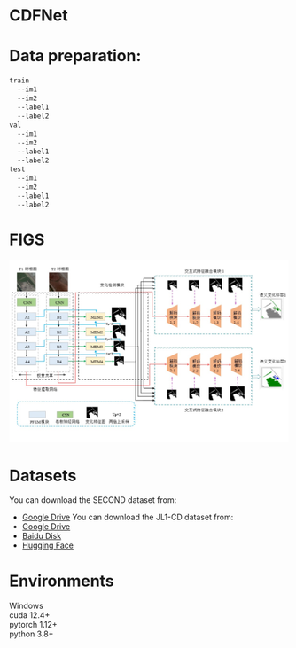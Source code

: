 # CDFNet
# Data preparation:
```
train  
  --im1  
  --im2  
  --label1  
  --label2  
val  
  --im1  
  --im2  
  --label1  
  --label2  
test  
  --im1  
  --im2  
  --label1  
  --label2  
```			 
        
         
# FIGS
![image](/figs/fig1.jpg)
# Datasets
You can download the SECOND dataset from:
- [Google Drive](https://drive.google.com/file/d/1QlAdzrHpfBIOZ6SK78yHF2i1u6tikmBc/view?usp=sharing)
You can download the JL1-CD dataset from:
- [Google Drive](https://drive.google.com/drive/folders/1ELoqx7J3GrEFMX5_rRynMjW9-Poxz3Uu?usp=sharing)
- [Baidu Disk](https://pan.baidu.com/s/1_vcO4c5DM5LDuOqLwLrWJg?pwd=5byn)
- [Hugging Face](https://huggingface.co/datasets/circleLZY/JL1-CD)
# Environments
Windows  
cuda 12.4+  
pytorch 1.12+  
python 3.8+  
